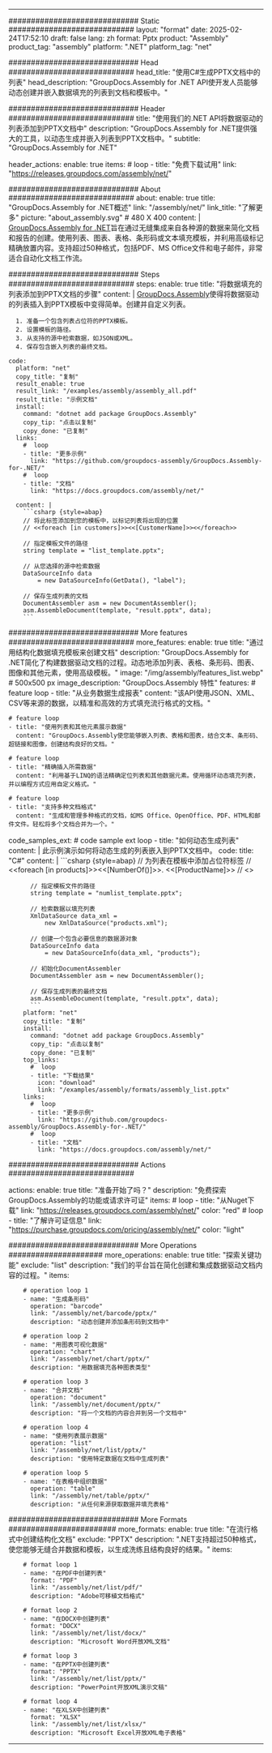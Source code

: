 



---
############################# Static ############################
layout: "format"
date:  2025-02-24T17:52:10
draft: false
lang: zh
format: Pptx
product: "Assembly"
product_tag: "assembly"
platform: ".NET"
platform_tag: "net"

############################# Head ############################
head_title: "使用C#生成PPTX文档中的列表"
head_description: "GroupDocs.Assembly for .NET API使开发人员能够动态创建并嵌入数据填充的列表到文档和模板中。"

############################# Header ############################
title: "使用我们的.NET API将数据驱动的列表添加到PPTX文档中" 
description: "GroupDocs.Assembly for .NET提供强大的工具，以动态生成并嵌入列表到PPTX文档中。"
subtitle: "GroupDocs.Assembly for .NET" 

header_actions:
  enable: true
  items:
    #  loop
    - title: "免费下载试用"
      link: "https://releases.groupdocs.com/assembly/net/"
      
############################# About ############################
about:
    enable: true
    title: "GroupDocs.Assembly for .NET概述"
    link: "/assembly/net/"
    link_title: "了解更多"
    picture: "about_assembly.svg" # 480 X 400
    content: |
       [GroupDocs.Assembly for .NET](/assembly/net/)旨在通过无缝集成来自各种源的数据来简化文档和报告的创建。使用列表、图表、表格、条形码或文本填充模板，并利用高级标记精确放置内容。支持超过50种格式，包括PDF、MS Office文件和电子邮件，非常适合自动化文档工作流。

############################# Steps ############################
steps:
    enable: true
    title: "将数据填充的列表添加到PPTX文档的步骤"
    content: |
      [GroupDocs.Assembly](/assembly/net/)使得将数据驱动的列表插入到PPTX模板中变得简单。创建并自定义列表。
      
      1. 准备一个包含列表占位符的PPTX模板。
      2. 设置模板的路径。
      3. 从支持的源中检索数据，如JSON或XML。
      4. 保存包含嵌入列表的最终文档。
   
    code:
      platform: "net"
      copy_title: "复制"
      result_enable: true
      result_link: "/examples/assembly/assembly_all.pdf"
      result_title: "示例文档"
      install:
        command: "dotnet add package GroupDocs.Assembly"
        copy_tip: "点击以复制"
        copy_done: "已复制"
      links:
        #  loop
        - title: "更多示例"
          link: "https://github.com/groupdocs-assembly/GroupDocs.Assembly-for-.NET/"
        #  loop
        - title: "文档"
          link: "https://docs.groupdocs.com/assembly/net/"
          
      content: |
        ```csharp {style=abap}
        // 将此标签添加到您的模板中，以标记列表将出现的位置
        // <<foreach [in customers]>><<[CustomerName]>><</foreach>>

        // 指定模板文件的路径
        string template = "list_template.pptx";

        // 从您选择的源中检索数据
        DataSourceInfo data 
            = new DataSourceInfo(GetData(), "label");

        // 保存生成列表的文档
        DocumentAssembler asm = new DocumentAssembler();
        asm.AssembleDocument(template, "result.pptx", data);
        ```            

############################# More features ############################
more_features:
  enable: true
  title: "通过用结构化数据填充模板来创建文档"
  description: "GroupDocs.Assembly for .NET简化了构建数据驱动文档的过程。动态地添加列表、表格、条形码、图表、图像和其他元素，使用高级模板。"
  image: "/img/assembly/features_list.webp" # 500x500 px
  image_description: "GroupDocs.Assembly 特性"
  features:
    # feature loop
    - title: "从业务数据生成报表"
      content: "该API使用JSON、XML、CSV等来源的数据，以精准和高效的方式填充流行格式的文档。"

    # feature loop
    - title: "使用列表和其他元素展示数据"
      content: "GroupDocs.Assembly使您能够嵌入列表、表格和图表，结合文本、条形码、超链接和图像，创建结构良好的文档。"

    # feature loop
    - title: "精确插入所需数据"
      content: "利用基于LINQ的语法精确定位列表和其他数据元素。使用循环动态填充列表，并以编程方式应用自定义格式。"

    # feature loop
    - title: "支持多种文档格式"
      content: "生成和管理多种格式的文档，如MS Office、OpenOffice、PDF、HTML和邮件文件。轻松将多个文档合并为一个。"
      
  code_samples_ext:
    # code sample ext loop
    - title: "如何动态生成列表"
      content: |
        此示例演示如何将动态生成的列表嵌入到PPTX文档中。
      code:
        title: "C#"
        content: |
          ```csharp {style=abap}
          // 为列表在模板中添加占位符标签
          // <<foreach [in products]>><<[NumberOf()]>>. <<[ProductName]>>
          // <</foreach>>

          // 指定模板文件的路径
          string template = "numlist_template.pptx";

          // 检索数据以填充列表
          XmlDataSource data_xml =
              new XmlDataSource("products.xml");

          // 创建一个包含必要信息的数据源对象
          DataSourceInfo data 
              = new DataSourceInfo(data_xml, "products");

          // 初始化DocumentAssembler
          DocumentAssembler asm = new DocumentAssembler();

          // 保存生成列表的最终文档
          asm.AssembleDocument(template, "result.pptx", data);
          ```
        platform: "net"
        copy_title: "复制"
        install:
          command: "dotnet add package GroupDocs.Assembly"
          copy_tip: "点击以复制"
          copy_done: "已复制"
        top_links:
          #  loop
          - title: "下载结果"
            icon: "download"
            link: "/examples/assembly/formats/assembly_list.pptx"
        links:
          #  loop
          - title: "更多示例"
            link: "https://github.com/groupdocs-assembly/GroupDocs.Assembly-for-.NET/"
          #  loop
          - title: "文档"
            link: "https://docs.groupdocs.com/assembly/net/"
            

            


############################# Actions ############################

actions:
  enable: true
  title: "准备开始了吗？"
  description: "免费探索GroupDocs.Assembly的功能或请求许可证"
  items:
    #  loop
    - title: "从Nuget下载"
      link: "https://releases.groupdocs.com/assembly/net/"
      color: "red"
        #  loop
    - title: "了解许可证信息"
      link: "https://purchase.groupdocs.com/pricing/assembly/net/"
      color: "light"


############################# More Operations #####################
more_operations:
    enable: true
    title: "探索关键功能"
    exclude: "list"
    description: "我们的平台旨在简化创建和集成数据驱动文档内容的过程。"
    items: 
          
        # operation loop 1
        - name: "生成条形码"
          operation: "barcode"
          link: "/assembly/net/barcode/pptx/"
          description: "动态创建并添加条形码到文档中"

        # operation loop 2
        - name: "用图表可视化数据"
          operation: "chart"
          link: "/assembly/net/chart/pptx/"
          description: "用数据填充各种图表类型"

        # operation loop 3
        - name: "合并文档"
          operation: "document"
          link: "/assembly/net/document/pptx/"
          description: "将一个文档的内容合并到另一个文档中"

        # operation loop 4
        - name: "使用列表展示数据"
          operation: "list"
          link: "/assembly/net/list/pptx/"
          description: "使用特定数据在文档中生成列表"

        # operation loop 5
        - name: "在表格中组织数据"
          operation: "table"
          link: "/assembly/net/table/pptx/"
          description: "从任何来源获取数据并填充表格"
         
          
############################# More Formats ########################
more_formats:
    enable: true
    title: "在流行格式中创建结构化文档"
    exclude: "PPTX"
    description: ".NET支持超过50种格式，使您能够无缝合并数据和模板，以生成洗练且结构良好的结果。"
    items: 
          
        # format loop 1
        - name: "在PDF中创建列表"
          format: "PDF"
          link: "/assembly/net/list/pdf/"
          description: "Adobe可移植文档格式"
          
        # format loop 2
        - name: "在DOCX中创建列表"
          format: "DOCX"
          link: "/assembly/net/list/docx/"
          description: "Microsoft Word开放XML文档"
          
        # format loop 3
        - name: "在PPTX中创建列表"
          format: "PPTX"
          link: "/assembly/net/list/pptx/"
          description: "PowerPoint开放XML演示文稿"
          
        # format loop 4
        - name: "在XLSX中创建列表"
          format: "XLSX"
          link: "/assembly/net/list/xlsx/"
          description: "Microsoft Excel开放XML电子表格"


          

---